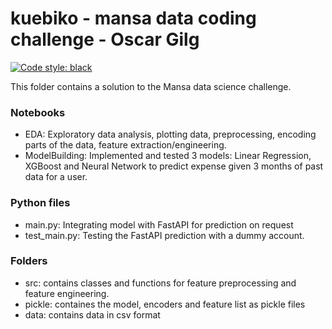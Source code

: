 # kuebiko - mansa data coding challenge - Oscar Gilg

[![Code style: black](https://img.shields.io/badge/code%20style-black-000000.svg)](https://github.com/psf/black)

This folder contains a solution to the Mansa data science challenge.

### Notebooks

- EDA: Exploratory data analysis, plotting data, preprocessing, encoding parts of the data, feature extraction/engineering.
- ModelBuilding: Implemented and tested 3 models: Linear Regression, XGBoost and Neural Network to predict expense given 3 months of past data for a user. 

### Python files

- main.py: Integrating model with FastAPI for prediction on request
- test_main.py: Testing the FastAPI prediction with a dummy account.

### Folders

- src: contains classes and functions for feature preprocessing and feature engineering.
- pickle: containes the model, encoders and feature list as pickle files
- data: contains data in csv format

